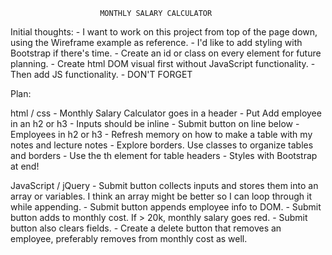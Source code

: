                         MONTHLY SALARY CALCULATOR
Initial thoughts:
    - I want to work on this project from top of the page down, using the Wireframe example as reference.
    - I'd like to add styling with Bootstrap if there's time.
    - Create an id or class on every element for future planning.
    - Create html DOM visual first without JavaScript functionality.
    - Then add JS functionality.
    - DON'T FORGET 

Plan: 

html / css
    - Monthly Salary Calculator goes in a header
    - Put Add employee in an h2 or h3
    - Inputs should be inline
    - Submit button on line below
    - Employees in h2 or h3
    - Refresh memory on how to make a table with my notes and lecture notes
    - Explore borders. Use classes to organize tables and borders
    - Use the th element for table headers
    - Styles with Bootstrap at end!

JavaScript / jQuery
    - Submit button collects inputs and stores them into an array or variables. I think an array might be better so I can loop through it while appending.
    - Submit button appends employee info to DOM.
    - Submit button adds to monthly cost. If > 20k, monthly salary goes red.
    - Submit button also clears fields.
    - Create a delete button that removes an employee, preferably removes from monthly cost as well.